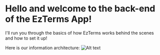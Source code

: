 # Hello and welcome to the back-end of the EzTerms App!

I'll run you through the basics of how EzTerms works behind the scenes and how to set it up!

Here is our information architecture: ![Alt text](https://drive.google.com/file/d/10Q6-dUh1J7du9ct2hZz1SKDEta5bm8Nq/view?usp=sharing)
